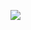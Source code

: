 <a target="_blank" rel="noopener noreferrer" href="https://github.com/JVOPINHO/"><img src="https://github.com/JVOPINHO/JVOPINHO/blob/main/Banner.png" style="max-width:100%;"></a>
